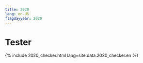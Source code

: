 ```yaml
---
title: 2020
lang: en-US
flagdayyear: 2020
---
```


Tester
======

{% include 2020_checker.html lang=site.data.2020_checker.en %}

